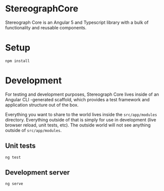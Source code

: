 # StereographCore
Stereograph Core is an Angular 5 and Typescript library with a bulk of functionality and reusable components.

# Setup
`npm install`

# Development
For testing and development purposes, Stereograph Core lives inside of an Angular CLI -generated scaffold, which provides a test framework and application structure out of the box.

Everything you want to share to the world lives inside the `src/app/modules` directory. Everything outside of that is simply for use in development (live browser reload, unit tests, etc). The outside world will not see anything outside of `src/app/modules`.

## Unit tests
`ng test`

## Development server
`ng serve`


